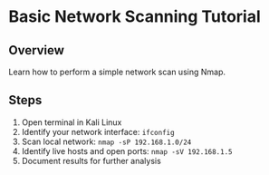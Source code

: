 # Basic Network Scanning Tutorial

## Overview
Learn how to perform a simple network scan using Nmap.

## Steps
1. Open terminal in Kali Linux
2. Identify your network interface: `ifconfig`
3. Scan local network: `nmap -sP 192.168.1.0/24`
4. Identify live hosts and open ports: `nmap -sV 192.168.1.5`
5. Document results for further analysis
